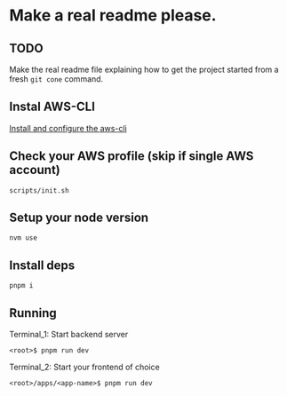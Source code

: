 # Make a real readme please.

## TODO

Make the real readme file explaining how to get the project started from a fresh `git cone` command.

## Instal AWS-CLI

[Install and configure the aws-cli](https://sst.dev/chapters/configure-the-aws-cli.html#install-the-aws-cli)

## Check your AWS profile (skip if single AWS account)

`scripts/init.sh`

## Setup your node version

`nvm use`

## Install deps

`pnpm i`

## Running

Terminal_1: Start backend server

`<root>$ pnpm run dev`

Terminal_2: Start your frontend of choice

`<root>/apps/<app-name>$ pnpm run dev`

